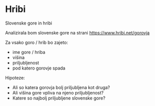# Hribi

Slovenske gore in hribi

Analizirala bom slovenske gore na strani https://www.hribi.net/gorovja

Za vsako goro / hrib bo zajeto:
- ime gore / hriba
- višina
- priljubljenost
- pod katero gorovje spada

Hipoteze:
- Ali so katera gorovja bolj priljubljena kot druga?
- Ali višina gore vpliva na njeno priljubljenost?
- Katere so najbolj priljubljene slovenske gore?